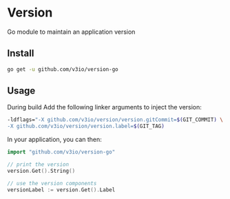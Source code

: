 # Version

Go module to maintain an application version

## Install

```sh
go get -u github.com/v3io/version-go
```

## Usage

During build Add the following linker arguments to inject the version:

```sh
-ldflags="-X github.com/v3io/version/version.gitCommit=$(GIT_COMMIT) \
-X github.com/v3io/version/version.label=$(GIT_TAG)
```

In your application, you can then:

```go
import "github.com/v3io/version-go"

// print the version
version.Get().String()

// use the version components
versionLabel := version.Get().Label
```
